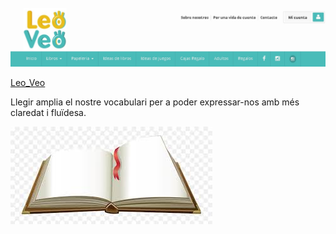 ![Lees?](img/LeoLeojpg.jpg)

[Leo_Veo](https://www.leoveo.es/es/busqueda/listaLibros.php?tipoBus=full&palabrasBusqueda=probabilidad&boton=Buscar)

Llegir amplia  el  nostre vocabulari per  a poder expressar-nos amb més claredat i fluïdesa.


![Llibres](/docs/imagenes/llibre.jpg)
